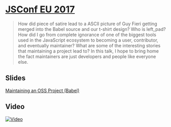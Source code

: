 
# [JSConf EU 2017](http://2017.jsconf.eu/speakers/henry-zhu-maintaining-an-oss-project-babel.html)

> How did piece of satire lead to a ASCII picture of Guy Fieri getting merged into the Babel source and our t-shirt design? Who is left_pad? How did I go from complete ignorance of one of the biggest tools used in the JavaScript ecosystem to becoming a user, contributor, and eventually maintainer? What are some of the interesting stories that maintaining a project lead to? In this talk, I hope to bring home the fact maintainers are just developers and people like everyone else.

## Slides

[Maintaining an OSS Project (Babel)](http://henryzoo.com/maintaining-an-oss-project)

## Video

[![Video](http://i.imgur.com/R1f5ecI.jpg)](https://www.youtube.com/watch?list=PL37ZVnwpeshFmAPr65sU2O5WMs7_CGjs_&v=_iToM2KC0QE)
